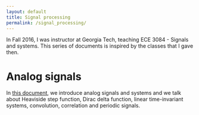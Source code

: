 ```yaml
---
layout: default
title: Signal processing
permalink: /signal_processing/
---
```


In Fall 2016, I was instructor at Georgia Tech, teaching ECE 3084 - Signals and systems.
This series of documents is inspired by the classes that I gave then.

# Analog signals

In <a href="https://grfreche.github.io/pdfs/AnalogSignals.pdf" class="image fit">this document</a>, we introduce analog signals and systems and we talk about Heaviside step function, Dirac delta function, linear time-invariant systems, convolution, correlation and periodic signals.
